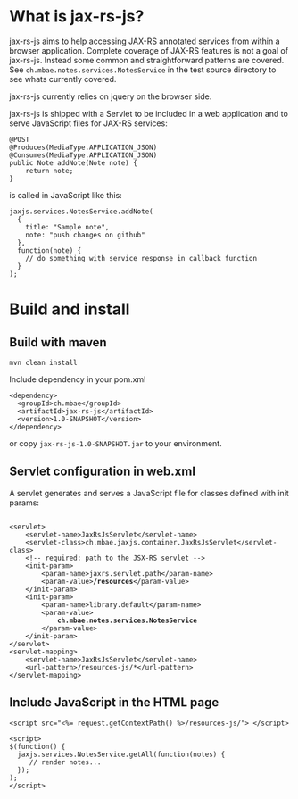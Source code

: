 What is jax-rs-js?
=================================
jax-rs-js aims to help accessing JAX-RS annotated services from within a browser application. Complete coverage of JAX-RS features is not a goal of jax-rs-js. Instead some common and straightforward patterns are covered. See <code>ch.mbae.notes.services.NotesService</code> in the test source directory to see whats currently covered.   

jax-rs-js currently relies on jquery on the browser side.

jax-rs-js is shipped with a Servlet to be included in a web application and to serve JavaScript files for JAX-RS services:

<pre><code>@POST
@Produces(MediaType.APPLICATION_JSON)
@Consumes(MediaType.APPLICATION_JSON)
public Note addNote(Note note) {
    return note;
}</code></pre>

is called in JavaScript like this:

<pre><code>jaxjs.services.NotesService.addNote(
  {
    title: "Sample note",
    note: "push changes on github"
  },
  function(note) {
    // do something with service response in callback function
  }
);</code></pre>


Build and install
==================================
Build with maven
----------------------------------
<pre><code>mvn clean install</code></pre>

Include dependency in your pom.xml

<pre><code>&lt;dependency&gt;
  &lt;groupId&gt;ch.mbae&lt;/groupId&gt;
  &lt;artifactId&gt;jax-rs-js&lt;/artifactId&gt;
  &lt;version&gt;1.0-SNAPSHOT&lt;/version&gt;
&lt;/dependency&gt;
</code></pre>

or copy <code>jax-rs-js-1.0-SNAPSHOT.jar</code> to your environment.

Servlet configuration in  web.xml
---------------------------------
A servlet generates and serves a JavaScript file for classes defined with init params:

<pre><code>
&lt;servlet&gt;
    &lt;servlet-name&gt;JaxRsJsServlet&lt;/servlet-name&gt;
    &lt;servlet-class&gt;ch.mbae.jaxjs.container.JaxRsJsServlet&lt;/servlet-class&gt;
    &lt;!-- required: path to the JSX-RS servlet --&gt;
    &lt;init-param&gt;
        &lt;param-name&gt;jaxrs.servlet.path&lt;/param-name&gt;
        &lt;param-value&gt;<strong>/resources</strong>&lt;/param-value&gt;
    &lt;/init-param&gt;
    &lt;init-param&gt;
        &lt;param-name&gt;library.default&lt;/param-name&gt;
        &lt;param-value&gt;
            <strong>ch.mbae.notes.services.NotesService</strong>
        &lt;/param-value&gt;
    &lt;/init-param&gt;
&lt;/servlet&gt;
&lt;servlet-mapping&gt;
    &lt;servlet-name&gt;JaxRsJsServlet&lt;/servlet-name&gt;
    &lt;url-pattern&gt;/resources-js/*&lt;/url-pattern&gt;
&lt;/servlet-mapping&gt;
</code></pre>

Include JavaScript in the HTML page
---------------------------------
<pre><code>&lt;script src="&lt;%= request.getContextPath() %&gt;/resources-js/"&gt; &lt;/script&gt;

&lt;script&gt;
$(function() {
  jaxjs.services.NotesService.getAll(function(notes) {
     // render notes...
  });
);
&lt;/script&gt;

</code></pre>

